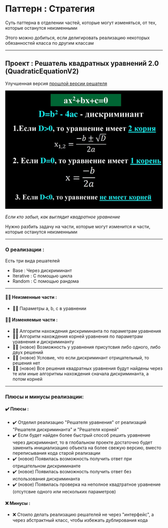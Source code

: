# Паттерн : Стратегия

Суть паттерна в отделении частей, которые могут изменяться, от тех, которые останутся неизменными

Этого можно добиться, если делигировать реализацию некоторых обязанностей класса по другим классам

----

## Проект : Решатель квадратных уравнений 2.0 (QuadraticEquationV2)

Улучшенная версия [прошлой версии решателя](https://github.com/andybeardness/Learning-OOP/tree/main/01-Strategy-QuadraticEquation)

![01-QuadraticEquation.jpg](https://raw.githubusercontent.com/andybeardness/Learning-OOP/main/imgs/01-QuadraticEquation.jpg)

_Если кто забыл, как выглядит квадратное уравнение_

Нужно разбить задачу на части, которые могут изменится и части, которые останутся неизменными

----

### О реализации :

Есть три вида решателей

- Base : Через дискриминант
- Iterative : С помощью цикла
- Random : С помощью рандома

----

#### 🙅‍♂️ Неизменные части :

- 🙅‍♂️ Параметры a, b, c в уравнении

#### 💁‍♂️ Изменяемые части :

- 💁‍♂️ Алгоритм нахождения дискриминанта по параметрам уравнения
- 💁‍♂️ Алгоритм нахождения корней уравнения по параметрам уравнения и дискриминанту
- 💁‍♂️ (новое) Возможность у уравнения присутсвия либо одного, либо двух решений
- 💁‍♂️ (новое) Условие, что если дискриминант отрицательный, то решения нет
- 💁‍♂️ (новое) Все решения квадратных уравнения будут найдены через те или иные алгоритмы нахождения сначала дискриминанта, а потом корней

----

### Плюсы и минусы реализации:

#### ✔️ Плюсы :

- ✔️ Отделил реализацию "Решателя уравнения" от реализаций "Решателя дискриминанта" и "Решателя корней"
- ✔️ Если будет найден более быстрый способ решить уравнение через дискриминант, то в глобальном проекте достаточно будет заменить инициализацию объекта на более свежую версию, вместо переписывания кода старой реализации
- ✔️ (новое) Появилась возможность получить ответ при отрицательном дискриминанте
- ✔️ (новое) Появилась возможность получить ответ без использования дискриминанта
- ✔️ (новое) Появилась проверка на неполное квадтратное уравнение (отсутсвие одного или нескольких параметров)

#### ❌ Минусы :

- ❌ Стоило делать реализацию решателей не через "интерфейс", а через абстрактный класс, чтобы избежать дублирования кода
	